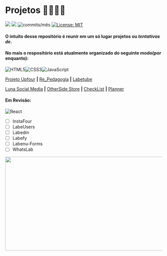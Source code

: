 # Projetos 🚧🚧🚧🚧
<img src="https://img.shields.io/github/languages/count/Pereira-Araujo/Projetos?style=flat-square"/> <img src="https://img.shields.io/github/last-commit/Pereira-Araujo/Projetos?style=flat-square"/> <img alt="commits/mês" src="https://img.shields.io/github/commit-activity/m/Pereira-Araujo/Projetos?style=flat-square"/> [![License: MIT](https://img.shields.io/badge/License-MIT-yellow.svg)](https://opensource.org/licenses/MIT)

#### O intuito desse repositório é reunir em um só lugar projetos ou *tentativas de*.

#### No mais o respositório está atualmente organizado do seguinte modo(por enquanto):


<img alt="HTML5" src="https://img.shields.io/badge/html5%20-%23E34F26.svg?&style=for-the-badge&logo=html5&logoColor=white"/><img alt="CSS3" src="https://img.shields.io/badge/css3%20-%231572B6.svg?&style=for-the-badge&logo=css3&logoColor=white"/><img alt="JavaScript" src="https://img.shields.io/badge/javascript%20-%23323330.svg?&style=for-the-badge&logo=javascript&logoColor=%23F7DF1E"/>

 [Projeto Upfour](https://github.com/Pereira-Araujo/Projetos/tree/main/Projetos_Vanilla/projetoUpfour) **|** [Re_Pedagogia](https://github.com/Pereira-Araujo/Projetos/tree/main/Projetos_Vanilla/Re_Pedagogia) **|** [Labetube](https://github.com/Pereira-Araujo/Projetos/tree/main/Projetos_Vanilla/Labetube)

[Luna Social Media](https://github.com/Pereira-Araujo/Projetos/tree/main/Projetos_Vanilla/LunaSocialMedia) **|**  [OtherSide Store](https://github.com/Pereira-Araujo/Projetos/tree/main/Projetos_Vanilla/OtherSide_Store) **|** [CheckList](https://github.com/Pereira-Araujo/Projetos/tree/main/Projetos_Vanilla/CheckList) **|** [Planner](https://github.com/Pereira-Araujo/Projetos/tree/main/Projetos_Vanilla/planner)

#### Em Revisão:


<img alt="React" src="https://img.shields.io/badge/react%20-%2320232a.svg?&style=for-the-badge&logo=react&logoColor=%2361DAFB"/>

 - [ ] InstaFour
 - [ ] LabeUsers
 - [ ] Labedin
 - [ ] Labefy
 - [ ] Labenu-Forms
 - [ ] WhatsLab
 <img width=600 height=300 src="https://codinginfinite.com/wp-content/uploads/2019/05/maxresdefault-1.jpg">




